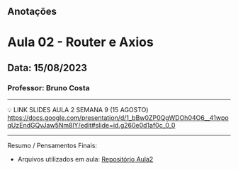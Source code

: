 ## Anotações

# Aula 02 - Router e Axios

## Data: 15/08/2023

### Professor: Bruno Costa

---

💡 LINK SLIDES AULA 2 SEMANA 9 (15 AGOSTO)
https://docs.google.com/presentation/d/1_bBw0ZP0QgWDOh04O6__41wpoqUzEndGQvJaw5Nm8lY/edit#slide=id.g260e0d1af0c_0_0

---

Resumo / Pensamentos Finais:

- Arquivos utilizados em aula: [Repositório Aula2](https://github.com/vdr3w/aulasdevinhouse/tree/main/semana9/aula2)
